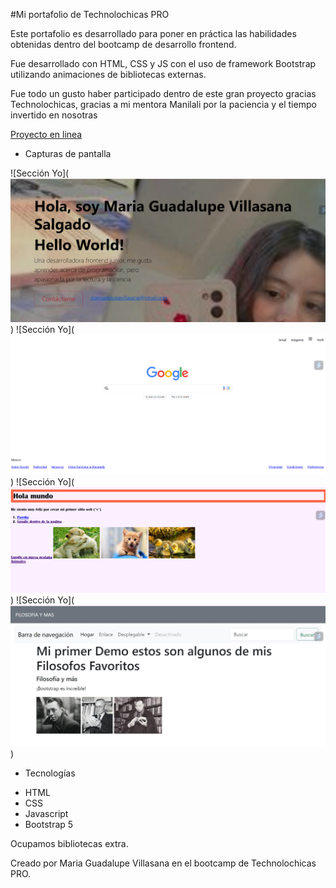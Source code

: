 #Mi portafolio de Technolochicas PRO

Este portafolio es desarrollado para poner en práctica las habilidades obtenidas dentro del bootcamp de desarrollo frontend.

Fue desarrollado con HTML, CSS y JS con el uso de framework Bootstrap utilizando animaciones de bibliotecas externas.

Fue todo un gusto haber participado dentro de este gran proyecto gracias Technolochicas, gracias a mi mentora Manilali por la paciencia y el tiempo invertido en nosotras

[Proyecto en linea](https://miportafoliovillasanasalgadom.netlify.app/)

- Capturas de pantalla

![Sección Yo](![alt text](image.png))
![Sección Yo](![alt text](image-1.png))
![Sección Yo](![alt text](image-2.png))
![Sección Yo](![alt text](image-4.png))


- Tecnologías

* HTML
* CSS
* Javascript
* Bootstrap 5

Ocupamos bibliotecas extra.

Creado por Maria Guadalupe Villasana en el bootcamp de Technolochicas PRO.